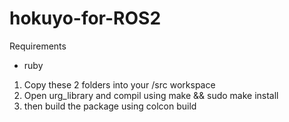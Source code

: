 # hokuyo-for-ROS2

Requirements
 - ruby

1. Copy these 2 folders into your /src workspace
2. Open urg_library and compil using make && sudo make install
3. then build the package using colcon build
